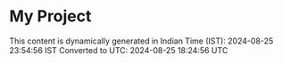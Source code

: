 # My Project

This content is dynamically generated in Indian Time (IST): 2024-08-25 23:54:56 IST
Converted to UTC: 2024-08-25 18:24:56 UTC
